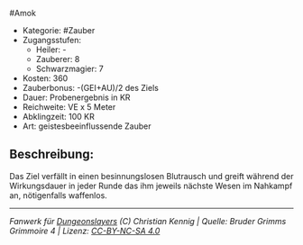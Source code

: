 #Amok  
- Kategorie: #Zauber  
- Zugangsstufen:  
  - Heiler: -  
  - Zauberer: 8  
  - Schwarzmagier: 7  
- Kosten: 360  
- Zauberbonus: -(GEI+AU)/2 des Ziels  
- Dauer: Probenergebnis in KR  
- Reichweite: VE x 5 Meter  
- Abklingzeit: 100 KR  
- Art: geistesbeeinflussende Zauber     

## Beschreibung:
 Das Ziel verfällt in einen besinnungslosen Blutrausch und greift während der Wirkungsdauer in jeder Runde das ihm jeweils nächste Wesen im Nahkampf an, nötigenfalls waffenlos.


___
*Fanwerk für [Dungeonslayers](https://www.dungeonslayers.net/) (C) Christian Kennig | Quelle: Bruder Grimms Grimmoire 4 | Lizenz: [CC-BY-NC-SA 4.0](https://creativecommons.org/licenses/by-nc-sa/4.0/deed.de)*